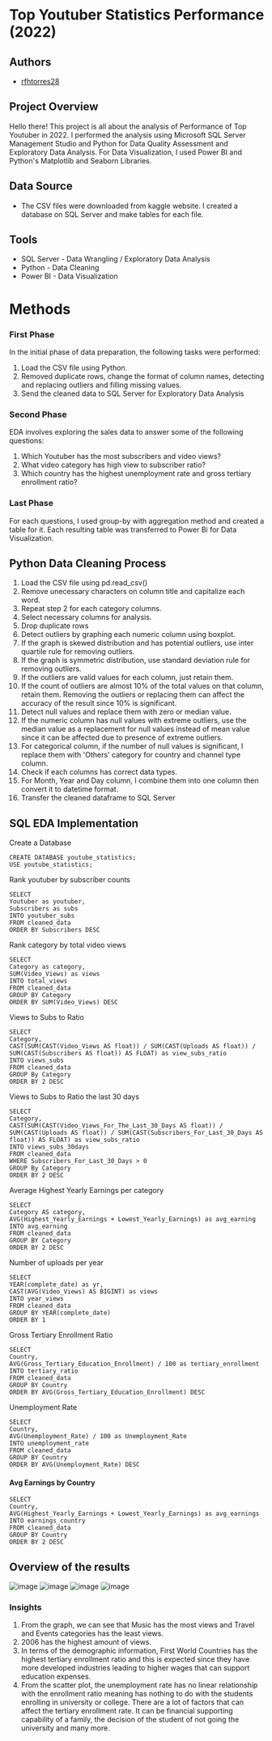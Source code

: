 # Top Youtuber Statistics Performance (2022)

## Authors
* [rfhtorres28](https://github.com/rfhtorres28)
  
## Project Overview
Hello there! This project is all about the analysis of Performance of Top Youtuber in 2022. I performed the analysis using Microsoft SQL Server Management Studio and Python for Data Quality Assessment and Exploratory Data Analysis. For Data Visualization, I used Power BI and Python's Matplotlib and Seaborn Libraries.  

## Data Source
* The CSV files were downloaded from kaggle website. I created a database on SQL Server and make tables for each file. 

## Tools 
* SQL Server - Data Wrangling / Exploratory Data Analysis
* Python - Data Cleaning 
* Power BI - Data Visualization

  
# Methods

### First Phase 
 In the initial phase of data preparation, the following tasks were performed: 

 1. Load the CSV file using Python.
 3. Removed duplicate rows, change the format of column names, detecting and replacing outliers and filling missing values.
 4. Send the cleaned data to SQL Server for Exploratory Data Analysis

### Second Phase
 EDA involves exploring the sales data to answer some of the following questions:

 1. Which Youtuber has the most subscribers and video views? 
 2. What video category has high view to subscriber ratio? 
 3. Which country has the highest unemployment rate and gross tertiary enrollment ratio?

### Last Phase
  For each questions, I used group-by with aggregation method and created a table for it. Each resulting table was transferred to Power Bi for Data Visualization. 

## Python Data Cleaning Process 
1. Load the CSV file using pd.read_csv()
2. Remove unecessary characters on column title and capitalize each word.
3. Repeat step 2 for each category columns.
4. Select necessary columns for analysis.
5. Drop duplicate rows
6. Detect outliers by graphing each numeric column using boxplot.
7. If the graph is skewed distribution and has potential outliers, use inter quartile rule for removing outliers.
8. If the graph is symmetric distribution, use standard deviation rule for removing outliers.
9. If the outliers are valid values for each column, just retain them.
10. If the count of outliers are almost 10% of the total values on that column, retain them. Removing the outliers or replacing them can affect the accuracy of the result since 10% is significant.
11. Detect null values and replace them with zero or median value.
12. If the numeric column has null values with extreme outliers, use the median value as a replacement for null values instead of mean value since it can be affected due to presence of extreme outliers.
13. For categorical column, if the number of null values is significant, I replace them with 'Others' category for country and channel type column.
14. Check if each columns has correct data types.
15. For Month, Year and Day column, I combine them into one column then convert it to datetime format.
16. Transfer the cleaned dataframe to SQL Server
    
## SQL EDA Implementation 

Create a Database
```
CREATE DATABASE youtube_statistics;
USE youtube_statistics;
```

Rank youtuber by subscriber counts 
```
SELECT 
Youtuber as youtuber,
Subscribers as subs
INTO youtuber_subs
FROM cleaned_data
ORDER BY Subscribers DESC
```

Rank category by total video views 
```
SELECT 
Category as category,
SUM(Video_Views) as views
INTO total_views
FROM cleaned_data
GROUP BY Category
ORDER BY SUM(Video_Views) DESC
```



Views to Subs to Ratio
```
SELECT 
Category,
CAST(SUM(CAST(Video_Views AS float)) / SUM(CAST(Uploads AS float)) / SUM(CAST(Subscribers AS float)) AS FLOAT) as view_subs_ratio
INTO views_subs
FROM cleaned_data
GROUP By Category
ORDER BY 2 DESC
```

Views to Subs to Ratio the last 30 days
```
SELECT 
Category,
CAST(SUM(CAST(Video_Views_For_The_Last_30_Days AS float)) / SUM(CAST(Uploads AS float)) / SUM(CAST(Subscribers_For_Last_30_Days AS float)) AS FLOAT) as view_subs_ratio
INTO views_subs_30days
FROM cleaned_data
WHERE Subscribers_For_Last_30_Days > 0
GROUP By Category
ORDER BY 2 DESC
```

Average Highest Yearly Earnings per category
```
SELECT
Category AS category,
AVG(Highest_Yearly_Earnings + Lowest_Yearly_Earnings) as avg_earning
INTO avg_earning
FROM cleaned_data
GROUP BY Category
ORDER BY 2 DESC
```

Number of uploads per year
```
SELECT 
YEAR(complete_date) as yr,
CAST(AVG(Video_Views) AS BIGINT) as views
INTO year_views
FROM cleaned_data
GROUP BY YEAR(complete_date)
ORDER BY 1
```

Gross Tertiary Enrollment Ratio 
```
SELECT 
Country, 
AVG(Gross_Tertiary_Education_Enrollment) / 100 as tertiary_enrollment
INTO tertiary_ratio
FROM cleaned_data
GROUP BY Country
ORDER BY AVG(Gross_Tertiary_Education_Enrollment) DESC
```

Unemployment Rate
```
SELECT 
Country, 
AVG(Unemployment_Rate) / 100 as Unemployment_Rate
INTO unemployment_rate
FROM cleaned_data
GROUP BY Country
ORDER BY AVG(Unemployment_Rate) DESC
```

#### Avg Earnings by Country
```
SELECT
Country,
AVG(Highest_Yearly_Earnings + Lowest_Yearly_Earnings) as avg_earnings
INTO earnings_country
FROM cleaned_data
GROUP BY Country
ORDER BY 2 DESC

```

## Overview of the results

![image](https://github.com/rfhtorres28/youtube_statistics_analysis/assets/153373159/61186214-aba9-45bf-ae0d-7d2d6fb2f761)
![image](https://github.com/rfhtorres28/youtube_statistics_analysis/assets/153373159/86647b7c-64df-4684-8dad-17979bd6bc27)
![image](https://github.com/rfhtorres28/youtube_statistics_analysis/assets/153373159/d6bff16f-750a-4e2c-9be6-563ff3a21880)
![image](https://github.com/rfhtorres28/youtube_statistics_analysis/assets/153373159/93f38f9d-fab5-4afe-be91-f40120f914ec)



### Insights

1. From the graph, we can see that Music has the most views and Travel and Events categories has the least views.
2. 2006 has the highest amount of views.
3. In terms of the demographic information, First World Countries has the highest tertiary enrollment ratio and this is expected since they
have more developed industries leading to higher wages that can support education expenses.
4. From the scatter plot, the unemployment rate has no linear relationship with the enrollment ratio meaning has nothing to do with the students enrolling in university or college. There are a lot of factors that can affect the tertiary enrollment rate. It can be financial supporting capability of a family, the decision of the student of not going the university and many more. 
